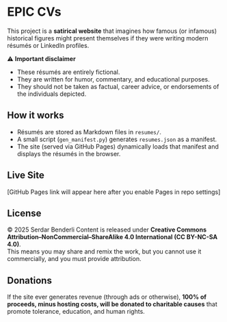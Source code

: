 # EPIC CVs

This project is a **satirical website** that imagines how famous (or infamous) historical figures might present themselves if they were writing modern résumés or LinkedIn profiles.

⚠️ **Important disclaimer**  
- These résumés are entirely fictional.  
- They are written for humor, commentary, and educational purposes.  
- They should not be taken as factual, career advice, or endorsements of the individuals depicted.  

## How it works
- Résumés are stored as Markdown files in `resumes/`.  
- A small script (`gen_manifest.py`) generates `resumes.json` as a manifest.  
- The site (served via GitHub Pages) dynamically loads that manifest and displays the résumés in the browser.  

## Live Site
[GitHub Pages link will appear here after you enable Pages in repo settings]

## License
© 2025 Serdar Benderli
Content is released under **Creative Commons Attribution–NonCommercial–ShareAlike 4.0 International (CC BY-NC-SA 4.0)**.  
This means you may share and remix the work, but you cannot use it commercially, and you must provide attribution.  

## Donations
If the site ever generates revenue (through ads or otherwise), **100% of proceeds, minus hosting costs, will be donated to charitable causes** that promote tolerance, education, and human rights.  

